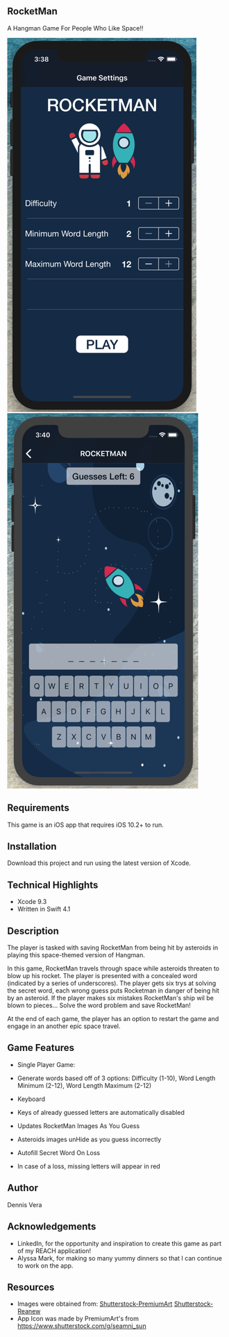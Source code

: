 ## RocketMan
A Hangman Game For People Who Like Space!!

![Welcome Screen](https://github.com/dennisvera/RocketMan/blob/master/Images/RocketMan1.png)   ![Gameplay](https://github.com/dennisvera/RocketMan/blob/master/Images/RocketMan2.png)

## Requirements
This game is an iOS app that requires iOS 10.2+ to run. 

## Installation
Download this project and run using the latest version of Xcode.

## Technical Highlights
* Xcode 9.3 
* Written in Swift 4.1

## Description
The player is tasked with saving RocketMan from being hit by asteroids in playing this space-themed version of Hangman. 

In this game, RocketMan travels through space while asteroids threaten to blow up his rocket. The player is presented with a concealed word (indicated by a series of underscores). The player gets six trys at solving the secret word, each wrong guess puts Rocketman in danger of being hit by an asteroid. If the player makes six mistakes RocketMan's ship wil be blown to pieces... Solve the word problem and save RocketMan!  

At the end of each game, the player has an option to restart the game and engage in an another epic space travel. 

## Game Features
* Single Player Game:
 - Generate words based off of 3 options: Difficulty (1-10), Word Length Minimum (2-12), Word Length Maximum (2-12)
* Keyboard
 - Keys of already guessed letters are automatically disabled
* Updates RocketMan Images As You Guess
 - Asteroids images unHide as you guess incorrectly
* Autofill Secret Word On Loss
 - In case of a loss, missing letters will appear in red

## Author
Dennis Vera

## Acknowledgements
* LinkedIn, for the opportunity and inspiration to create this game as part of my REACH application! 
* Alyssa Mark, for making so many yummy dinners so that I can continue to work on the app. 

## Resources
* Images were obtained from: [Shutterstock-PremiumArt](https://www.shutterstock.com/image-vector/vector-flat-cosmos-design-background-cute-579763333) [Shutterstock-Reanew](https://www.shutterstock.com/image-vector/vector-flat-asteroids-planet-earth-space-712978225)
* App Icon was made by PremiumArt's from https://www.shutterstock.com/g/seamni_sun
